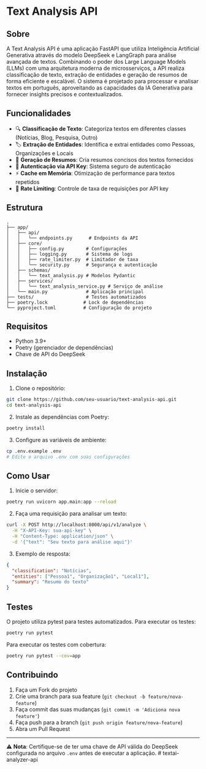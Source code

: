# Text Analysis API

## Sobre
A Text Analysis API é uma aplicação FastAPI que utiliza Inteligência Artificial Generativa através do modelo DeepSeek e LangGraph para análise avançada de textos. Combinando o poder dos Large Language Models (LLMs) com uma arquitetura moderna de microsserviços, a API realiza classificação de texto, extração de entidades e geração de resumos de forma eficiente e escalável. O sistema é projetado para processar e analisar textos em português, aproveitando as capacidades da IA Generativa para fornecer insights precisos e contextualizados.

## Funcionalidades
- 🔍 **Classificação de Texto**: Categoriza textos em diferentes classes (Notícias, Blog, Pesquisa, Outro)
- 🏷️ **Extração de Entidades**: Identifica e extrai entidades como Pessoas, Organizações e Locais
- 📝 **Geração de Resumos**: Cria resumos concisos dos textos fornecidos
- 🔑 **Autenticação via API Key**: Sistema seguro de autenticação
- ⚡ **Cache em Memória**: Otimização de performance para textos repetidos
- 🚦 **Rate Limiting**: Controle de taxa de requisições por API key

## Estrutura
```
.
├── app/
│   ├── api/
│   │   └── endpoints.py      # Endpoints da API
│   ├── core/
│   │   ├── config.py        # Configurações
│   │   ├── logging.py       # Sistema de logs
│   │   ├── rate_limiter.py  # Limitador de taxa
│   │   └── security.py      # Segurança e autenticação
│   ├── schemas/
│   │   └── text_analysis.py # Modelos Pydantic
│   ├── services/
│   │   └── text_analysis_service.py # Serviço de análise
│   └── main.py              # Aplicação principal
├── tests/                   # Testes automatizados
├── poetry.lock             # Lock de dependências
└── pyproject.toml          # Configuração do projeto
```

## Requisitos
- Python 3.9+
- Poetry (gerenciador de dependências)
- Chave de API do DeepSeek

## Instalação
1. Clone o repositório:
```bash
git clone https://github.com/seu-usuario/text-analysis-api.git
cd text-analysis-api
```

2. Instale as dependências com Poetry:
```bash
poetry install
```

3. Configure as variáveis de ambiente:
```bash
cp .env.example .env
# Edite o arquivo .env com suas configurações
```

## Como Usar
1. Inicie o servidor:
```bash
poetry run uvicorn app.main:app --reload
```

2. Faça uma requisição para analisar um texto:
```bash
curl -X POST http://localhost:8000/api/v1/analyze \
  -H "X-API-Key: sua-api-key" \
  -H "Content-Type: application/json" \
  -d '{"text": "Seu texto para análise aqui"}'
```

3. Exemplo de resposta:
```json
{
  "classification": "Notícias",
  "entities": ["Pessoa1", "Organização1", "Local1"],
  "summary": "Resumo do texto"
}
```

## Testes
O projeto utiliza pytest para testes automatizados. Para executar os testes:

```bash
poetry run pytest
```

Para executar os testes com cobertura:
```bash
poetry run pytest --cov=app
```

## Contribuindo
1. Faça um Fork do projeto
2. Crie uma branch para sua feature (`git checkout -b feature/nova-feature`)
3. Faça commit das suas mudanças (`git commit -m 'Adiciona nova feature'`)
4. Faça push para a branch (`git push origin feature/nova-feature`)
5. Abra um Pull Request

---
⚠️ **Nota**: Certifique-se de ter uma chave de API válida do DeepSeek configurada no arquivo `.env` antes de executar a aplicação. #   t e x t a i - a n a l y z e r - a p i 
 
 
